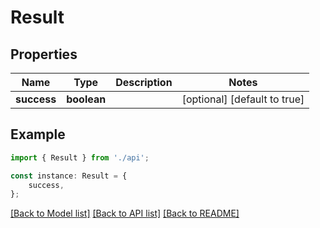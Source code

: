# Result


## Properties

Name | Type | Description | Notes
------------ | ------------- | ------------- | -------------
**success** | **boolean** |  | [optional] [default to true]

## Example

```typescript
import { Result } from './api';

const instance: Result = {
    success,
};
```

[[Back to Model list]](../README.md#documentation-for-models) [[Back to API list]](../README.md#documentation-for-api-endpoints) [[Back to README]](../README.md)
